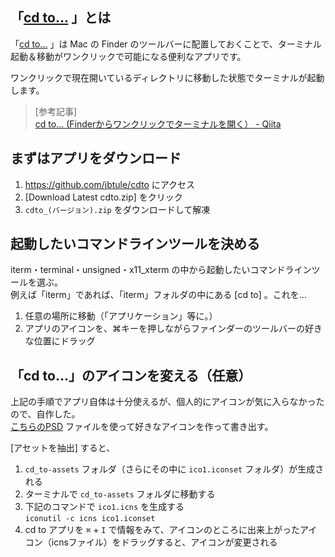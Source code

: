## 「[cd to...](https://github.com/jbtule/cdto) 」とは

「[cd to...](https://github.com/jbtule/cdto) 」は Mac の Finder のツールバーに配置しておくことで、ターミナル起動＆移動がワンクリックで可能になる便利なアプリです。

ワンクリックで現在開いているディレクトリに移動した状態でターミナルが起動します。

> [参考記事]  
> [cd to... (Finderからワンクリックでターミナルを開く） - Qiita](https://qiita.com/sadoru/items/8a53c3d3b63a0fe45276)

## まずはアプリをダウンロード

1. https://github.com/jbtule/cdto にアクセス
1. [Download Latest cdto.zip] をクリック
1. `cdto_(バージョン).zip` をダウンロードして解凍

## 起動したいコマンドラインツールを決める

iterm・terminal・unsigned・x11_xterm の中から起動したいコマンドラインツールを選ぶ。  
例えば「iterm」であれば、「iterm」フォルダの中にある [cd to] 。これを…

1. 任意の場所に移動（「アプリケーション」等に。）
1. アプリのアイコンを、⌘キーを押しながらファインダーのツールバーの好きな位置にドラッグ

## 「cd to...」のアイコンを変える（任意）

上記の手順でアプリ自体は十分使えるが、個人的にアイコンが気に入らなかったので、自作した。  
[こちらのPSD](./files/cdto/cd_to.psd) ファイルを使って好きなアイコンを作って書き出す。

[アセットを抽出] すると、
1. `cd_to-assets` フォルダ（さらにその中に `ico1.iconset` フォルダ）が生成される
1. ターミナルで `cd_to-assets` フォルダに移動する
1. 下記のコマンドで `ico1.icns` を生成する  
`iconutil -c icns ico1.iconset`
1. cd to アプリを `⌘` + `I` で情報をみて、アイコンのところに出来上がったアイコン（icnsファイル）をドラッグすると、アイコンが変更される

